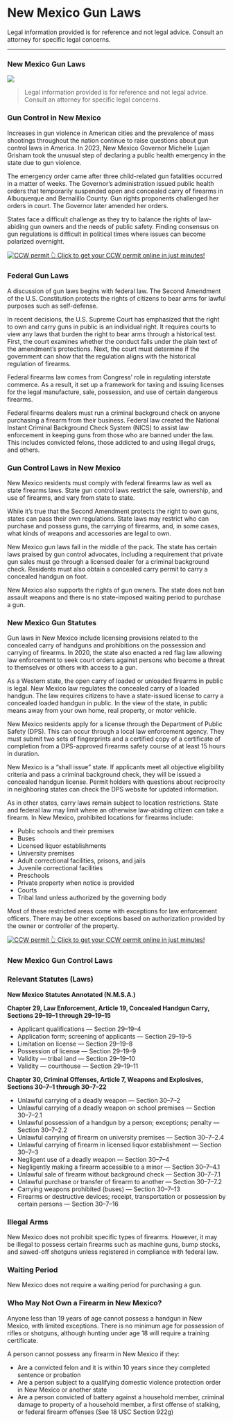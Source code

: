 # New Mexico Gun Laws

Legal information provided is for reference and not legal advice. Consult an attorney for specific legal concerns. 

* * *

### New Mexico Gun Laws

![](https://cdn-images-1.medium.com/max/1200/1*9o9oYB5Nrhb9M38IQ0SQjg.png)

> Legal information provided is for reference and not legal advice. Consult an attorney for specific legal concerns.

### Gun Control in New Mexico

Increases in gun violence in American cities and the prevalence of mass shootings throughout the nation continue to raise questions about gun control laws in America. In 2023, New Mexico Governor Michelle Lujan Grisham took the unusual step of declaring a public health emergency in the state due to gun violence.

The emergency order came after three child-related gun fatalities occurred in a matter of weeks. The Governor’s administration issued public health orders that temporarily suspended open and concealed carry of firearms in Albuquerque and Bernalillo County. Gun rights proponents challenged her orders in court. The Governor later amended her orders.

States face a difficult challenge as they try to balance the rights of law-abiding gun owners and the needs of public safety. Finding consensus on gun regulations is difficult in political times where issues can become polarized overnight.

<a href="https://serp.ly/ccw">
<div>
    <img src="https://cdn-images-1.medium.com/max/1200/1*aCmvRhaa5Xjz4zDZxHzAjg.png" alt="CCW permit">
    👆 Click to get your CCW permit online in just minutes!
</div>
</a>

### Federal Gun Laws

A discussion of gun laws begins with federal law. The Second Amendment of the U.S. Constitution protects the rights of citizens to bear arms for lawful purposes such as self-defense.

In recent decisions, the U.S. Supreme Court has emphasized that the right to own and carry guns in public is an individual right. It requires courts to view any laws that burden the right to bear arms through a historical test. First, the court examines whether the conduct falls under the plain text of the amendment’s protections. Next, the court must determine if the government can show that the regulation aligns with the historical regulation of firearms.

Federal firearms law comes from Congress’ role in regulating interstate commerce. As a result, it set up a framework for taxing and issuing licenses for the legal manufacture, sale, possession, and use of certain dangerous firearms.

Federal firearms dealers must run a criminal background check on anyone purchasing a firearm from their business. Federal law created the National Instant Criminal Background Check System (NICS) to assist law enforcement in keeping guns from those who are banned under the law. This includes convicted felons, those addicted to and using illegal drugs, and others.

### Gun Control Laws in New Mexico

New Mexico residents must comply with federal firearms law as well as state firearms laws. State gun control laws restrict the sale, ownership, and use of firearms, and vary from state to state.

While it’s true that the Second Amendment protects the right to own guns, states can pass their own regulations. State laws may restrict who can purchase and possess guns, the carrying of firearms, and, in some cases, what kinds of weapons and accessories are legal to own.

New Mexico gun laws fall in the middle of the pack. The state has certain laws praised by gun control advocates, including a requirement that private gun sales must go through a licensed dealer for a criminal background check. Residents must also obtain a concealed carry permit to carry a concealed handgun on foot.

New Mexico also supports the rights of gun owners. The state does not ban assault weapons and there is no state-imposed waiting period to purchase a gun.

### New Mexico Gun Statutes

Gun laws in New Mexico include licensing provisions related to the concealed carry of handguns and prohibitions on the possession and carrying of firearms. In 2020, the state also enacted a red flag law allowing law enforcement to seek court orders against persons who become a threat to themselves or others with access to a gun.

As a Western state, the open carry of loaded or unloaded firearms in public is legal. New Mexico law regulates the concealed carry of a loaded handgun. The law requires citizens to have a state-issued license to carry a concealed loaded handgun in public. In the view of the state, in public means away from your own home, real property, or motor vehicle.

New Mexico residents apply for a license through the Department of Public Safety (DPS). This can occur through a local law enforcement agency. They must submit two sets of fingerprints and a certified copy of a certificate of completion from a DPS-approved firearms safety course of at least 15 hours in duration.

New Mexico is a “shall issue” state. If applicants meet all objective eligibility criteria and pass a criminal background check, they will be issued a concealed handgun license. Permit holders with questions about reciprocity in neighboring states can check the DPS website for updated information.

As in other states, carry laws remain subject to location restrictions. State and federal law may limit where an otherwise law-abiding citizen can take a firearm. In New Mexico, prohibited locations for firearms include:

  * Public schools and their premises
  * Buses
  * Licensed liquor establishments
  * University premises
  * Adult correctional facilities, prisons, and jails
  * Juvenile correctional facilities
  * Preschools
  * Private property when notice is provided
  * Courts
  * Tribal land unless authorized by the governing body



Most of these restricted areas come with exceptions for law enforcement officers. There may be other exceptions based on authorization provided by the owner or controller of the property.


<a href="https://serp.ly/ccw">
<div>
    <img src="https://cdn-images-1.medium.com/max/1200/1*TMCVgNoKp2NAtvLSAMkaJg.png" alt="CCW permit">
    👆 Click to get your CCW permit online in just minutes!
</div>
</a>


### New Mexico Gun Control Laws

### Relevant Statutes (Laws)

**New Mexico Statutes Annotated (N.M.S.A.)**

**Chapter 29, Law Enforcement, Article 19, Concealed Handgun Carry, Sections 29–19–1 through 29–19–15**

  * Applicant qualifications — Section 29–19–4
  * Application form; screening of applicants — Section 29–19–5
  * Limitation on license — Section 29–19–8
  * Possession of license — Section 29–19–9
  * Validity — tribal land — Section 29–19–10
  * Validity — courthouse — Section 29–19–11



**Chapter 30, Criminal Offenses, Article 7, Weapons and Explosives, Sections 30–7–1 through 30–7–22**

  * Unlawful carrying of a deadly weapon — Section 30–7–2
  * Unlawful carrying of a deadly weapon on school premises — Section 30–7–2.1
  * Unlawful possession of a handgun by a person; exceptions; penalty — Section 30–7–2.2
  * Unlawful carrying of firearm on university premises — Section 30–7–2.4
  * Unlawful carrying of firearm in licensed liquor establishment — Section 30–7–3
  * Negligent use of a deadly weapon — Section 30–7–4
  * Negligently making a firearm accessible to a minor — Section 30–7–4.1
  * Unlawful sale of firearm without background check — Section 30–7–7.1
  * Unlawful purchase or transfer of firearm to another — Section 30–7–7.2
  * Carrying weapons prohibited (buses) — Section 30–7–13
  * Firearms or destructive devices; receipt, transportation or possession by certain persons — Section 30–7–16



### Illegal Arms

New Mexico does not prohibit specific types of firearms. However, it may be illegal to possess certain firearms such as machine guns, bump stocks, and sawed-off shotguns unless registered in compliance with federal law.



### Waiting Period

New Mexico does not require a waiting period for purchasing a gun.

### Who May Not Own a Firearm in New Mexico?

Anyone less than 19 years of age cannot possess a handgun in New Mexico, with limited exceptions. There is no minimum age for possession of rifles or shotguns, although hunting under age 18 will require a training certificate.

A person cannot possess any firearm in New Mexico if they:

  * Are a convicted felon and it is within 10 years since they completed sentence or probation
  * Are a person subject to a qualifying domestic violence protection order in New Mexico or another state
  * Are a person convicted of battery against a household member, criminal damage to property of a household member, a first offense of stalking, or federal firearm offenses (See 18 USC Section 922g)



